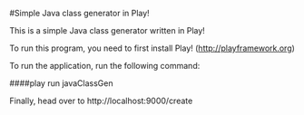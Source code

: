 #Simple Java class generator in Play!

This is a simple Java class generator written in Play!

To run this program, you need to first install Play! (http://playframework.org)

To run the application, run the following command:

####play run javaClassGen

Finally, head over to http://localhost:9000/create
